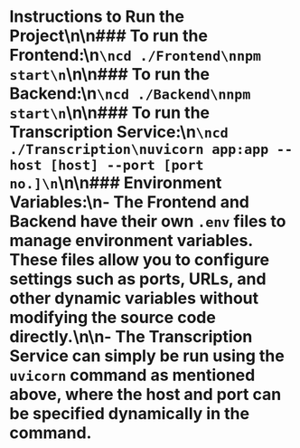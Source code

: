 # Instructions to Run the Project\n\n### To run the Frontend:\n```\ncd ./Frontend\nnpm start\n```\n\n### To run the Backend:\n```\ncd ./Backend\nnpm start\n```\n\n### To run the Transcription Service:\n```\ncd ./Transcription\nuvicorn app:app --host [host] --port [port no.]\n```\n\n### Environment Variables:\n- The **Frontend** and **Backend** have their own `.env` files to manage environment variables. These files allow you to configure settings such as ports, URLs, and other dynamic variables without modifying the source code directly.\n\n- The **Transcription Service** can simply be run using the `uvicorn` command as mentioned above, where the host and port can be specified dynamically in the command.